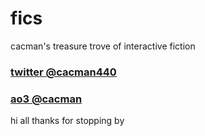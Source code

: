 # fics
cacman's treasure trove of interactive fiction <br/>
### [twitter @cacman440](https://twitter.com/cacman440)
### [ao3 @cacman](https://archiveofourown.org/users/cacman)

hi all thanks for stopping by
